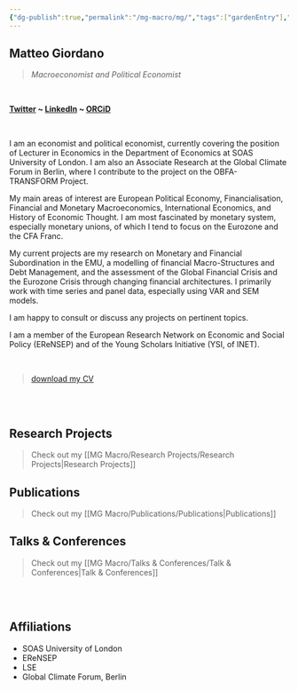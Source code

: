 ```yaml
---
{"dg-publish":true,"permalink":"/mg-macro/mg/","tags":["gardenEntry"],"created":"2023-12-11T21:23:44.795+00:00","updated":"2023-12-11T22:57:43.126+00:00"}
---
```


## Matteo Giordano

> *Macroeconomist and Political Economist*

<br />

__[Twitter](https://twitter.com/Mat_Giord) ~ [LinkedIn](https://www.linkedin.com/in/matteogiordano-economist/) ~ [ORCiD](https://orcid.org/0000-0002-1588-6735)__

<br />

I am an economist and political economist, currently covering the position of Lecturer in Economics in the Department of Economics at SOAS University of London. I am also an Associate Research at the Global Climate Forum in Berlin, where I contribute to the project on the OBFA-TRANSFORM Project.

My main areas of interest are European Political Economy, Financialisation, Financial and Monetary Macroeconomics, International Economics, and History of Economic Thought. I am most fascinated by monetary system, especially monetary unions, of which I tend to focus on the Eurozone and the CFA Franc.

My current projects are my research on Monetary and Financial Subordination in the EMU, a modelling of financial Macro-Structures and Debt Management, and the assessment of the Global Financial Crisis and the Eurozone Crisis through changing financial architectures. I primarily work with time series and panel data, especially using VAR and SEM models.

I am happy to consult or discuss any projects on pertinent topics.

I am a member of the European Research Network on Economic and Social Policy (EReNSEP) and of the Young Scholars Initiative (YSI, of INET).

<br />

> [download my CV](https://www.dropbox.com/scl/fi/nq689db8rz3aekscmhbbp/CV_MG_Academic.pdf?rlkey=7qaswnwdhfw149k5zv8tdevkk&dl=0)

<br />
<br />

## Research Projects

> Check out my [[MG Macro/Research Projects/Research Projects\|Research Projects]]

## Publications

> Check out my [[MG Macro/Publications/Publications\|Publications]]

## Talks & Conferences

> Check out my [[MG Macro/Talks & Conferences/Talk & Conferences\|Talk & Conferences]]




<br />
<br />

## Affiliations

- SOAS University of London
- EReNSEP
- LSE
- Global Climate Forum, Berlin
